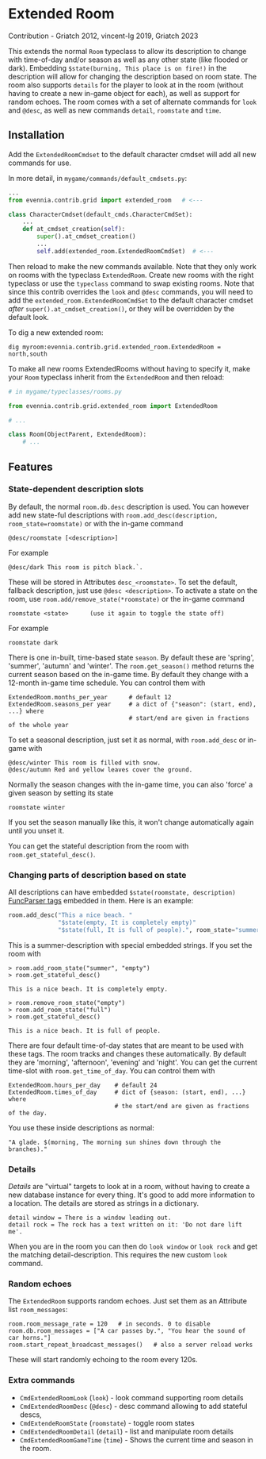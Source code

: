 # Extended Room

Contribution - Griatch 2012, vincent-lg 2019, Griatch 2023

This extends the normal `Room` typeclass to allow its description to change with
time-of-day and/or season as well as any other state (like flooded or dark).
Embedding `$state(burning, This place is on fire!)` in the description will
allow for changing the description based on room state. The room also supports
`details` for the player to look at in the room (without having to create a new
in-game object for each), as well as support for random echoes. The room
comes with a set of alternate commands for `look` and `@desc`, as well as new
commands `detail`, `roomstate` and `time`.

## Installation

Add the `ExtendedRoomCmdset` to the default character cmdset will add all
new commands for use.

In more detail, in `mygame/commands/default_cmdsets.py`:

```python
...
from evennia.contrib.grid import extended_room   # <---

class CharacterCmdset(default_cmds.CharacterCmdSet):
    ...
    def at_cmdset_creation(self):
        super().at_cmdset_creation()
        ...
        self.add(extended_room.ExtendedRoomCmdSet)  # <---

```

Then reload to make the new commands available. Note that they only work
on rooms with the typeclass `ExtendedRoom`. Create new rooms with the right
typeclass or use the `typeclass` command to swap existing rooms. Note that since
this contrib overrides the `look` and `@desc` commands, you will need to add the
`extended_room.ExtendedRoomCmdSet` to the default character cmdset *after*
`super().at_cmdset_creation()`, or they will be overridden by the default look.

To dig a new extended room:

    dig myroom:evennia.contrib.grid.extended_room.ExtendedRoom = north,south

To make all new rooms ExtendedRooms without having to specify it, make your
`Room` typeclass inherit from the `ExtendedRoom` and then reload:

```python
# in mygame/typeclasses/rooms.py

from evennia.contrib.grid.extended_room import ExtendedRoom

# ...

class Room(ObjectParent, ExtendedRoom):
    # ...

```

## Features

### State-dependent description slots

By default, the normal `room.db.desc` description is used. You can however
add new state-ful descriptions with `room.add_desc(description,
room_state=roomstate)` or with the in-game command

```
@desc/roomstate [<description>]
```

For example

```
@desc/dark This room is pitch black.`.

```


These will be stored in Attributes `desc_<roomstate>`. To set the default,
fallback description, just use `@desc <description>`.
To activate a state on the room, use `room.add/remove_state(*roomstate)` or the in-game
command
```
roomstate <state>      (use it again to toggle the state off)
```
For example
```
roomstate dark
```
There is one in-built, time-based state `season`. By default these are 'spring',
'summer', 'autumn' and 'winter'. The `room.get_season()` method returns the
current season based on the in-game time. By default they change with a 12-month
in-game time schedule. You can control them with
```
ExtendedRoom.months_per_year      # default 12
ExtendedRoom.seasons_per year     # a dict of {"season": (start, end), ...} where
                                  # start/end are given in fractions of the whole year
```
To set a seasonal description, just set it as normal, with `room.add_desc` or
in-game with

```
@desc/winter This room is filled with snow.
@desc/autumn Red and yellow leaves cover the ground.
```

Normally the season changes with the in-game time, you can also 'force' a given
season by setting its state
```
roomstate winter
```
If you set the season manually like this, it won't change automatically again
until you unset it.

You can get the stateful description from the room with `room.get_stateful_desc()`.

### Changing parts of description based on state

All descriptions can have embedded `$state(roomstate, description)`
[FuncParser tags](FuncParser) embedded in them. Here is an example:

```py
room.add_desc("This a nice beach. "
              "$state(empty, It is completely empty)"
              "$state(full, It is full of people).", room_state="summer")
```

This is a summer-description with special embedded strings. If you set the room
with

    > room.add_room_state("summer", "empty")
    > room.get_stateful_desc()

    This is a nice beach. It is completely empty.

    > room.remove_room_state("empty")
    > room.add_room_state("full")
    > room.get_stateful_desc()

    This is a nice beach. It is full of people.

There are four default time-of-day states that are meant to be used with these tags. The
room tracks and changes these automatically. By default they are 'morning',
'afternoon', 'evening' and 'night'. You can get the current time-slot with
`room.get_time_of_day`. You can control them with

```
ExtendedRoom.hours_per_day    # default 24
ExtendedRoom.times_of_day     # dict of {season: (start, end), ...} where
                              # the start/end are given as fractions of the day.
```

You use these inside descriptions as normal:

    "A glade. $(morning, The morning sun shines down through the branches)."

### Details

_Details_ are "virtual" targets to look at in a room, without having to create a
new database instance for every thing. It's good to add more information to a
location. The details are stored as strings in a dictionary.

    detail window = There is a window leading out.
    detail rock = The rock has a text written on it: 'Do not dare lift me'.

When you are in the room you can then do `look window` or `look rock` and get
the matching detail-description. This requires the new custom `look` command.

### Random echoes

The `ExtendedRoom` supports random echoes. Just set them as an Attribute list
`room_messages`:

```
room.room_message_rate = 120   # in seconds. 0 to disable
room.db.room_messages = ["A car passes by.", "You hear the sound of car horns."]
room.start_repeat_broadcast_messages()   # also a server reload works
```

These will start randomly echoing to the room every 120s.


### Extra commands

- `CmdExtendedRoomLook` (`look`) - look command supporting room details
- `CmdExtendedRoomDesc` (`@desc`) - desc command allowing to add stateful descs,
- `CmdExtendeRoomState` (`roomstate`) - toggle room states
- `CmdExtendedRoomDetail` (`detail`) - list and manipulate room details
- `CmdExtendedRoomGameTime` (`time`) - Shows the current time and season in the room.
